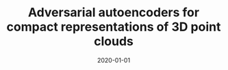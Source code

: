 ---
# Documentation: https://wowchemy.com/docs/managing-content/

title: Adversarial autoencoders for compact representations of 3D point clouds
subtitle: ''
summary: ''
authors:
- Maciej Zamorski
- zieba
- Piotr J. Klukowski
- Rafał C. Nowak
- Karol Kurach
- Wojciech Stokowiec
- Tomasz Trzciński
tags: []
categories: []
date: '2020-01-01'
lastmod: 2022-10-07T05:50:58Z
featured: false
draft: false

# Featured image
# To use, add an image named `featured.jpg/png` to your page's folder.
# Focal points: Smart, Center, TopLeft, Top, TopRight, Left, Right, BottomLeft, Bottom, BottomRight.
image:
  caption: ''
  focal_point: ''
  preview_only: false

# Projects (optional).
#   Associate this post with one or more of your projects.
#   Simply enter your project's folder or file name without extension.
#   E.g. `projects = ["internal-project"]` references `content/project/deep-learning/index.md`.
#   Otherwise, set `projects = []`.
projects: []
publishDate: '2022-10-07T05:50:57.332339Z'
publication_types:
- '2'
abstract: ''
publication: '*Computer Vision and Image Understanding*'
doi: 10.1016/j.cviu.2020.102921
---
